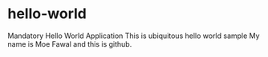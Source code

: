 # hello-world
Mandatory Hello World Application
This is ubiquitous hello world sample
My name is Moe Fawal and this is github.
